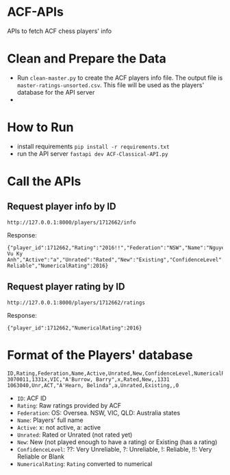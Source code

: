 # ACF-APIs
APIs to fetch ACF chess players' info

# Clean and Prepare the Data 

- Run `clean-master.py` to create the ACF players info file. The output file is `master-ratings-unsorted.csv`. This file will be used as the players' database for the API server
- 
# How to Run 

- install requirements `pip install -r requirements.txt`
- run the API server `fastapi dev ACF-Classical-API.py`

# Call the APIs 

## Request player info by ID
`http://127.0.0.1:8000/players/1712662/info`

Response:
```
{"player_id":1712662,"Rating":"2016!!","Federation":"NSW","Name":"Nguyen, Vu Ky Anh","Active":"a","Unrated":"Rated","New":"Existing","ConfidenceLevel":"Very Reliable","NumericalRating":2016}
```

## Request player rating by ID
`http://127.0.0.1:8000/players/1712662/ratings`

Response:
```
{"player_id":1712662,"NumericalRating":2016}
```

# Format of the Players' database 

```
ID,Rating,Federation,Name,Active,Unrated,New,ConfidenceLevel,NumericalRating
3070011,1331x,VIC,"A'Burrow, Barry",x,Rated,New,,1331
1063040,Unr,ACT,"A'Hearn, Belinda",a,Unrated,Existing,,0
```

- `ID`: ACF ID 
- `Rating`: Raw ratings provided by ACF
- `Federation`: OS: Oversea. NSW, VIC, QLD: Australia states
- `Name`: Players' full name
- `Active`: x: not active, a: active
- `Unrated`: Rated or Unrated (not rated yet)
- `New`: New (not played enough to have a rating) or Existing (has a rating)
- `ConfidenceLevel`: ??: Very Unreliable, ?: Unreliable, !: Reliable, !!: Very Reliable or Blank
- `NumericalRating`: `Rating` converted to numerical
